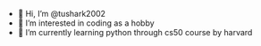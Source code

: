 - 👋 Hi, I’m @tushark2002
- 👀 I’m interested in coding as a hobby
- 🌱 I’m currently learning python through cs50 course by harvard

<!---
tushark2002/tushark2002 is a ✨ special ✨ repository because its `README.md` (this file) appears on your GitHub profile.
You can click the Preview link to take a look at your changes.
--->
